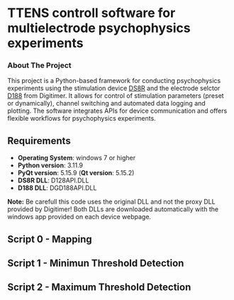 # TTENS controll software for multielectrode psychophysics experiments

### About The Project
This project is a Python-based framework for conducting psychophysics experiments using the stimulation device [DS8R][DS8R-url] and the electrode selctor [D188][D188-url] from Digitimer. It allows for control of stimulation parameters (preset or dynamically), channel switching and automated data logging and plotting. The software integrates APIs for device communication and offers flexible workflows for  psychophysics experiments.

## Requirements
* __Operating System__: windows 7 or higher
* __Python version__: 3.11.9
* __PyQt version__: 5.15.9 (__Qt version__: 5.15.2)
* __DS8R DLL__: D128API.DLL 
* __D188 DLL__: DGD188API.DLL

__Note:__ Be carefull this code uses the original DLL and not the proxy DLL provided by Digitimer! Both DLLs are downloaded automatically with the windows app provided on each device webpage.

## Script 0 - Mapping

## Script 1 - Minimun Threshold Detection

## Script 2 - Maximum Threshold Detection



<!-- MARKDOWN LINKS & IMAGES -->
[DS8R-url]: https://www.digitimer.com/product/human-neurophysiology/peripheral-stimulators/ds8r-biphasic-constant-current-stimulator/
[D188-url]: https://www.digitimer.com/product/human-neurophysiology/stimulator-accessories/d188-remote-electrode-selector/d188-remote-electrode-selector/